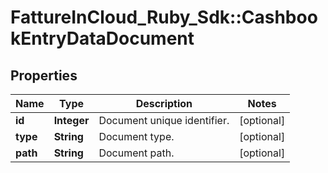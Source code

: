 # FattureInCloud_Ruby_Sdk::CashbookEntryDataDocument

## Properties

| Name | Type | Description | Notes |
| ---- | ---- | ----------- | ----- |
| **id** | **Integer** | Document unique identifier. | [optional] |
| **type** | **String** | Document type. | [optional] |
| **path** | **String** | Document path. | [optional] |

